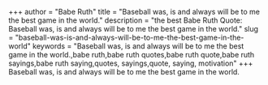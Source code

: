 +++
author = "Babe Ruth"
title = "Baseball was, is and always will be to me the best game in the world."
description = "the best Babe Ruth Quote: Baseball was, is and always will be to me the best game in the world."
slug = "baseball-was-is-and-always-will-be-to-me-the-best-game-in-the-world"
keywords = "Baseball was, is and always will be to me the best game in the world.,babe ruth,babe ruth quotes,babe ruth quote,babe ruth sayings,babe ruth saying,quotes, sayings,quote, saying, motivation"
+++
Baseball was, is and always will be to me the best game in the world.
